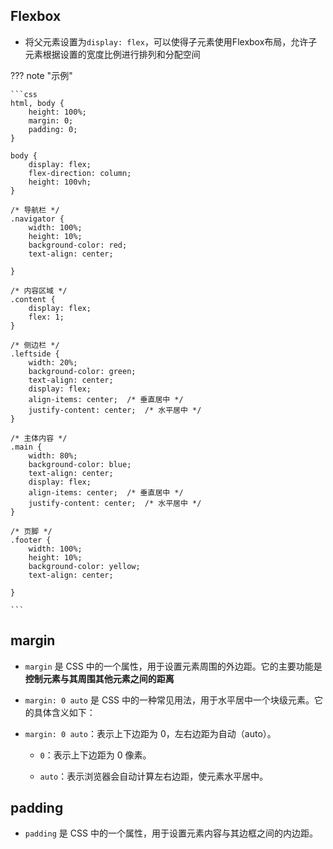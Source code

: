 ## Flexbox

- 将父元素设置为`display: flex`，可以使得子元素使用Flexbox布局，允许子元素根据设置的宽度比例进行排列和分配空间

??? note "示例"

    ```css
    html, body {
        height: 100%;
        margin: 0;
        padding: 0;
    }

    body {
        display: flex;
        flex-direction: column;
        height: 100vh;
    }

    /* 导航栏 */
    .navigator {
        width: 100%;
        height: 10%;
        background-color: red;
        text-align: center;

    }

    /* 内容区域 */
    .content {
        display: flex;
        flex: 1;
    }

    /* 侧边栏 */
    .leftside {
        width: 20%;
        background-color: green;
        text-align: center;
        display: flex;
        align-items: center;  /* 垂直居中 */
        justify-content: center;  /* 水平居中 */
    }

    /* 主体内容 */
    .main {
        width: 80%;
        background-color: blue;
        text-align: center;
        display: flex;
        align-items: center;  /* 垂直居中 */
        justify-content: center;  /* 水平居中 */
    }

    /* 页脚 */
    .footer {
        width: 100%;
        height: 10%;
        background-color: yellow;
        text-align: center;

    }

    ```

## margin

- `margin` 是 CSS 中的一个属性，用于设置元素周围的外边距。它的主要功能是**控制元素与其周围其他元素之间的距离**

- `margin: 0 auto` 是 CSS 中的一种常见用法，用于水平居中一个块级元素。它的具体含义如下：

- `margin: 0 auto`：表示上下边距为 0，左右边距为自动（auto）。  

    - `0`：表示上下边距为 0 像素。  

    - `auto`：表示浏览器会自动计算左右边距，使元素水平居中。  

## padding

- `padding` 是 CSS 中的一个属性，用于设置元素内容与其边框之间的内边距。